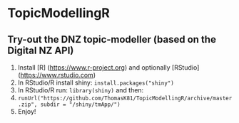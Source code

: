 # TopicModellingR

## Try-out the DNZ topic-modeller (based on the Digital NZ API)

1. Install [R] (https://www.r-project.org) and optionally [RStudio] (https://www.rstudio.com) 
2. In RStudio/R install shiny: `install.packages("shiny")`
3. In RStudio/R run: `library(shiny)` and then:
4. `runUrl("https://github.com/ThomasK81/TopicModellingR/archive/master.zip", subdir = "/shiny/tmApp/")`
5. Enjoy!
